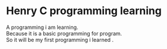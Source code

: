 # Henry C programming learning
 
A programming i am learning.  
Because it is a basic programming for program.  
So it will be my first programming i learned .